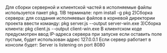Для сборки серверной и клиентской частей в исполняемые файлы используется пакет pkg. 1)В терминале: npm install -g pkg 2)Сборка сервера: для создания исполняевых файлов в корневой директории проекта ввести команду: pkg server.js --output server-win.exe 3)Сборка клиента: pkg client.js --output client-win.exe В клиентском коде предусмотрен ввод IP-адреса сервера при запуске если оставить поле пустым, будет использован адрес 127.0.0.1 Если сервер работает в консоли будет: Server is listening on port 8080

